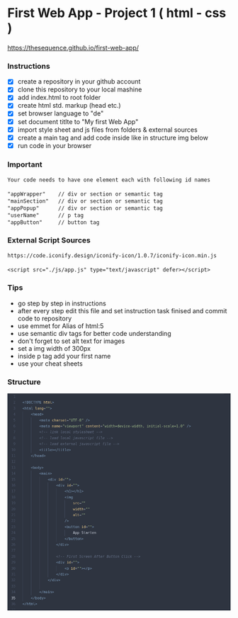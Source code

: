 # First Web App - Project 1 ( html - css )

https://thesequence.github.io/first-web-app/

### Instructions

-   [X] create a repository in your github account
-   [X] clone this repository to your local mashine
-   [X] add index.html to root folder
-   [X] create html std. markup (head etc.)
-   [X] set browser language to "de"
-   [X] set document titlte to "My first Web App"
-   [X] import style sheet and js files from folders & external sources
-   [X] create a main tag and add code inside like in structure img below
-   [X] run code in your browser

### Important

    Your code needs to have one element each with following id names

    "appWrapper"    // div or section or semantic tag
    "mainSection"   // div or section or semantic tag
    "appPopup"      // div or section or semantic tag
    "userName"      // p tag
    "appButton"     // button tag

### External Script Sources

    https://code.iconify.design/iconify-icon/1.0.7/iconify-icon.min.js

    <script src="./js/app.js" type="text/javascript" defer></script>

### Tips

-   go step by step in instructions
-   after every step edit this file and set instruction task finised and commit code to repository
-   use emmet for Alias of html:5
-   use semantic div tags for better code understanding
-   don't forget to set alt text for images
-   set a img width of 300px
-   inside p tag add your first name
-   use your cheat sheets

### Structure

![html structure](/assets/images/structure-img.png)
